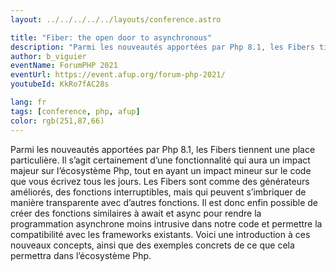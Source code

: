 ```yaml
---
layout: ../../../../../layouts/conference.astro

title: "Fiber: the open door to asynchronous"
description: "Parmi les nouveautés apportées par Php 8.1, les Fibers tiennent une place particulière. Il s’agit certainement d’une fonctionnalité qui aura un impact majeur sur l’écosystème Php, tout en ayant un impact mineur sur le code que vous écrivez tous les jours. Les Fibers sont comme des générateurs améliorés, des fonctions interruptibles, mais qui peuvent s’imbriquer de manière transparente avec d’autres fonctions. Il est donc enfin possible de créer des fonctions similaires à await et async pour rendre la programmation asynchrone moins intrusive dans notre code et permettre la compatibilité avec les frameworks existants. Voici une introduction à ces nouveaux concepts, ainsi que des exemples concrets de ce que cela permettra dans l’écosystème Php."
author: b_viguier
eventName: ForumPHP 2021
eventUrl: https://event.afup.org/forum-php-2021/
youtubeId: KkRo7fAC28s

lang: fr
tags: [conference, php, afup]
color: rgb(251,87,66)
---
```


Parmi les nouveautés apportées par Php 8.1, les Fibers tiennent une place particulière. Il s’agit certainement d’une fonctionnalité qui aura un impact majeur sur l’écosystème Php, tout en ayant un impact mineur sur le code que vous écrivez tous les jours. Les Fibers sont comme des générateurs améliorés, des fonctions interruptibles, mais qui peuvent s’imbriquer de manière transparente avec d’autres fonctions. Il est donc enfin possible de créer des fonctions similaires à await et async pour rendre la programmation asynchrone moins intrusive dans notre code et permettre la compatibilité avec les frameworks existants. Voici une introduction à ces nouveaux concepts, ainsi que des exemples concrets de ce que cela permettra dans l’écosystème Php.
